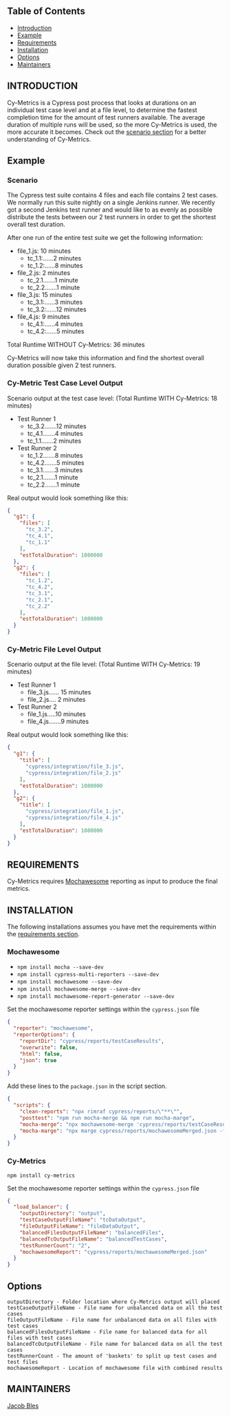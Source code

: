 Table of Contents
---------------------

* [Introduction](#introduction)
* [Example](#example)
* [Requirements](#requirements)
* [Installation](#installation)
* [Options](#Options)
* [Maintainers](#maintainers)

INTRODUCTION
------------
Cy-Metrics is a Cypress post process that looks at durations on an individual test case
level and at a file level, to determine the fastest completion time for the amount of test
runners available. The average duration of multiple runs will be used, so the more Cy-Metrics
is used, the more accurate it becomes. Check out the [scenario section](#requirements) for
a better understanding of Cy-Metrics.

Example
-------

### Scenario
The Cypress test suite contains 4 files and each file contains 2 test cases. We normally run this suite
nightly on a single Jenkins runner. We recently got a second Jenkins test runner and would like to as evenly
as possible distribute the tests between our 2 test runners in order to get the shortest overall test duration.

After one run of the entire test suite we get the following information:
- file_1.js: 10 minutes
  - tc_1.1:......2 minutes
  - tc_1.2:......8 minutes
- file_2.js: 2 minutes
  - tc_2.1.......1 minute
  - tc_2.2.......1 minute
- file_3.js: 15 minutes
  - tc_3.1:......3 minutes
  - tc_3.2:......12 minutes
- file_4.js: 9 minutes
  - tc_4.1:......4 minutes
  - tc_4.2:......5 minutes

Total Runtime WITHOUT Cy-Metrics: 36 minutes

Cy-Metrics will now take this information and find the shortest overall duration possible given 2 test runners.

### Cy-Metric Test Case Level Output
Scenario output at the test case level: (Total Runtime WITH Cy-Metrics: 18 minutes)
- Test Runner 1
  - tc_3.2.......12 minutes 
  - tc_4.1.......4 minutes
  - tc_1.1.......2 minutes
- Test Runner 2
  - tc_1.2.......8 minutes
  - tc_4.2.......5 minutes
  - tc_3.1.......3 minutes
  - tc_2.1.......1 minute
  - tc_2.2.......1 minute

Real output would look something like this:
```json
{
  "g1": {
    "files": [
      "tc_3.2",
      "tc_4.1",
      "tc_1.1"
    ],
    "estTotalDuration": 1080000
  },
  "g2": {
    "files": [
      "tc_1.2",
      "tc_4.2",
      "tc_3.1",
      "tc_2.1",
      "tc_2.2"
    ],
    "estTotalDuration": 1080000
  }
}
```

### Cy-Metric File Level Output
Scenario output at the file level: (Total Runtime WITH Cy-Metrics: 19 minutes)
- Test Runner 1
  - file_3.js...... 15 minutes
  - file_2.js.... 2 minutes
- Test Runner 2
  - file_1.js.....10 minutes
  - file_4.js.......9 minutes

Real output would look something like this:
```json
{
  "g1": {
    "title": [
      "cypress/integration/file_3.js",
      "cypress/integration/file_2.js"
    ],
    "estTotalDuration": 1080000
  },
  "g2": {
    "title": [
      "cypress/integration/file_1.js",
      "cypress/integration/file_4.js"
    ],
    "estTotalDuration": 1080000
  }
}
```

REQUIREMENTS
------------
Cy-Metrics requires [Mochawesome](https://www.npmjs.com/package/mochawesome) reporting as input to produce the final metrics.

INSTALLATION
------------
The following installations assumes you have met the requirements within
the [requirements section](#requirements).

### Mochawesome
* `npm install mocha --save-dev`
* `npm install cypress-multi-reporters --save-dev`
* `npm install mochawesome --save-dev`
* `npm install mochawesome-merge --save-dev`
* `npm install mochawesome-report-generator --save-dev`

Set the mochawesome reporter settings within the `cypress.json` file
```json
{
  "reporter": "mochawesome",
  "reporterOptions": {
    "reportDir": "cypress/reports/testCaseResults",
    "overwrite": false,
    "html": false,
    "json": true
  }
}
```

Add these lines to the `package.json` in the script section.
```json
{
  "scripts": {
    "clean-reports": "npx rimraf cypress/reports/\"**\"",
    "posttest": "npm run mocha-merge && npm run mocha-marge",
    "mocha-merge": "npx mochawesome-merge 'cypress/reports/testCaseResults/*json' > cypress/reports/mochawesomeMerged.json",
    "mocha-marge": "npx marge cypress/reports/mochawesomeMerged.json -f report -o cypress/reports/html"
  }
}
```
### Cy-Metrics
`npm install cy-metrics`

Set the mochawesome reporter settings within the `cypress.json` file
```json
{
  "load_balancer": {
    "outputDirectory": "output",
    "testCaseOutputFileName": "tcDataOutput",
    "fileOutputFileName": "fileDataOutput",
    "balancedFilesOutputFileName": "balancedFiles",
    "balancedTcOutputFileName": "balancedTestCases",
    "testRunnerCount": "2",
    "mochawesomeReport": "cypress/reports/mochawesomeMerged.json"
  }
}
```

Options
-------
```text
outputDirectory - Folder location where Cy-Metrics output will placed
testCaseOutputFileName - File name for unbalanced data on all the test cases 
fileOutputFileName - File name for unbalanced data on all files with test cases
balancedFilesOutputFileName - File name for balanced data for all files with test cases
balancedTcOutputFileName - File name for balanced data on all the test cases
testRunnerCount - The amount of 'baskets' to split up test cases and test files
mochawesomeReport - Location of mochawesome file with combined results
```

MAINTAINERS
-----------
[Jacob Bles](https://github.com/JakePember)
